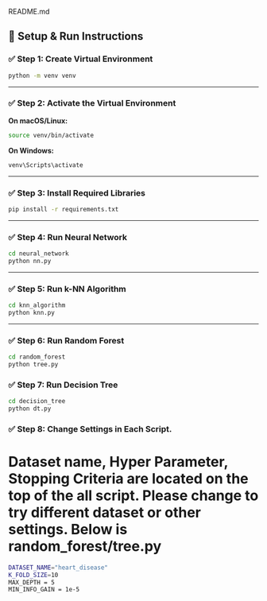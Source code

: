 README.md
## 🧪 Setup & Run Instructions

### ✅ Step 1: Create Virtual Environment

```bash
python -m venv venv
```

---

### ✅ Step 2: Activate the Virtual Environment

**On macOS/Linux:**

```bash
source venv/bin/activate
```

**On Windows:**

```bash
venv\Scripts\activate
```

---

### ✅ Step 3: Install Required Libraries

```bash
pip install -r requirements.txt
```

---

### ✅ Step 4: Run Neural Network

```bash
cd neural_network
python nn.py
```

---

### ✅ Step 5: Run k-NN Algorithm

```bash
cd knn_algorithm
python knn.py
```

---

### ✅ Step 6: Run Random Forest

```bash
cd random_forest
python tree.py
```

### ✅ Step 7: Run Decision Tree

```bash
cd decision_tree
python dt.py
```

### ✅ Step 8: Change Settings in Each Script.
# Dataset name, Hyper Parameter, Stopping Criteria are located on the top of the all script. Please change to try different dataset or other settings. Below is random_forest/tree.py
```bash
DATASET_NAME="heart_disease"
K_FOLD_SIZE=10
MAX_DEPTH = 5
MIN_INFO_GAIN = 1e-5
```